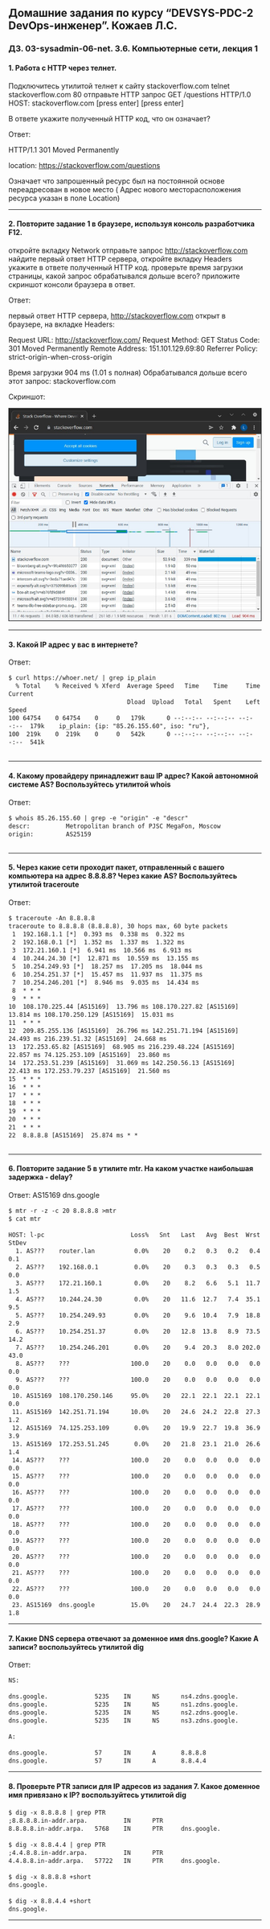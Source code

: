 ## Домашние задания по курсу “DEVSYS-PDC-2 DevOps-инженер”. Кожаев Л.С.
### ДЗ. 03-sysadmin-06-net. 3.6. Компьютерные сети, лекция 1

#### 1. Работа c HTTP через телнет.

Подключитесь утилитой телнет к сайту stackoverflow.com telnet stackoverflow.com 80
отправьте HTTP запрос
GET /questions HTTP/1.0
HOST: stackoverflow.com
[press enter]
[press enter]

В ответе укажите полученный HTTP код, что он означает?

Ответ:

HTTP/1.1 301 Moved Permanently

location: https://stackoverflow.com/questions

Означает что запрошенный ресурс был на постоянной основе переадресован в новое место ( Адрес нового месторасположения ресурса указан в поле Location)



---
#### 2. Повторите задание 1 в браузере, используя консоль разработчика F12.

откройте вкладку Network
отправьте запрос http://stackoverflow.com
найдите первый ответ HTTP сервера, откройте вкладку Headers
укажите в ответе полученный HTTP код.
проверьте время загрузки страницы, какой запрос обрабатывался дольше всего?
приложите скриншот консоли браузера в ответ.

Ответ:

первый ответ HTTP сервера, http://stackoverflow.com открыт в браузере, на вкладке Headers:

Request URL: http://stackoverflow.com/
Request Method: GET
Status Code: 301 Moved Permanently
Remote Address: 151.101.129.69:80
Referrer Policy: strict-origin-when-cross-origin  



Время загрузки 904 ms (1.01 s полная) 
Обрабатывался дольше всего этот запрос:  stackoverflow.com

Cкриншот:

![stack](/03-sysadmin-06-net/stackload.jpg "stackload")

---

#### 3. Какой IP адрес у вас в интернете?

Ответ:

```
$ curl https://whoer.net/ | grep ip_plain
  % Total    % Received % Xferd  Average Speed   Time    Time     Time  Current
                                 Dload  Upload   Total   Spent    Left  Speed
100 64754    0 64754    0     0   179k      0 --:--:-- --:--:-- --:--:--  179k    ip_plain: {ip: "85.26.155.60", iso: "ru"},
100  219k    0  219k    0     0   542k      0 --:--:-- --:--:-- --:--:--  541k


```
---

#### 4. Какому провайдеру принадлежит ваш IP адрес? Какой автономной системе AS? Воспользуйтесь утилитой whois

Ответ:


```
$ whois 85.26.155.60 | grep -e "origin" -e "descr"
descr:          Metropolitan branch of PJSC MegaFon, Moscow
origin:         AS25159


```

---

#### 5. Через какие сети проходит пакет, отправленный с вашего компьютера на адрес 8.8.8.8? Через какие AS? Воспользуйтесь утилитой traceroute

Ответ:

```
$ traceroute -An 8.8.8.8
traceroute to 8.8.8.8 (8.8.8.8), 30 hops max, 60 byte packets
 1  192.168.1.1 [*]  0.393 ms  0.338 ms  0.322 ms
 2  192.168.0.1 [*]  1.352 ms  1.337 ms  1.322 ms
 3  172.21.160.1 [*]  6.941 ms  10.566 ms  6.913 ms
 4  10.244.24.30 [*]  12.871 ms  10.559 ms  13.155 ms
 5  10.254.249.93 [*]  18.257 ms  17.205 ms  18.044 ms
 6  10.254.251.37 [*]  15.457 ms  11.937 ms  11.375 ms
 7  10.254.246.201 [*]  8.946 ms  9.035 ms  14.434 ms
 8  * * *
 9  * * *
10  108.170.225.44 [AS15169]  13.796 ms 108.170.227.82 [AS15169]  13.814 ms 108.170.250.129 [AS15169]  15.031 ms
11  * * *
12  209.85.255.136 [AS15169]  26.796 ms 142.251.71.194 [AS15169]  24.493 ms 216.239.51.32 [AS15169]  24.668 ms
13  172.253.65.82 [AS15169]  68.905 ms 216.239.48.224 [AS15169]  22.857 ms 74.125.253.109 [AS15169]  23.860 ms
14  172.253.51.239 [AS15169]  31.069 ms 142.250.56.13 [AS15169]  22.413 ms 172.253.79.237 [AS15169]  21.560 ms
15  * * *
16  * * *
17  * * *
18  * * *
19  * * *
20  * * *
21  * * *
22  8.8.8.8 [AS15169]  25.874 ms * *


```

___

#### 6. Повторите задание 5 в утилите mtr. На каком участке наибольшая задержка - delay?

Ответ: AS15169  dns.google


```
$ mtr -r -z -c 20 8.8.8.8 >mtr
$ cat mtr

HOST: l-pc                        Loss%   Snt   Last   Avg  Best  Wrst StDev
  1. AS???    router.lan           0.0%    20    0.2   0.3   0.2   0.4   0.1
  2. AS???    192.168.0.1          0.0%    20    0.3   0.3   0.3   0.5   0.0
  3. AS???    172.21.160.1         0.0%    20    8.2   6.6   5.1  11.7   1.5
  4. AS???    10.244.24.30         0.0%    20   11.6  12.7   7.4  35.1   9.5
  5. AS???    10.254.249.93        0.0%    20    9.6  10.4   7.9  18.8   2.9
  6. AS???    10.254.251.37        0.0%    20   12.8  13.8   8.9  73.5  14.2
  7. AS???    10.254.246.201       0.0%    20    9.4  20.3   8.0 202.0  43.0
  8. AS???    ???                 100.0    20    0.0   0.0   0.0   0.0   0.0
  9. AS???    ???                 100.0    20    0.0   0.0   0.0   0.0   0.0
 10. AS15169  108.170.250.146     95.0%    20   22.1  22.1  22.1  22.1   0.0
 11. AS15169  142.251.71.194      10.0%    20   24.6  24.2  22.8  27.3   1.2
 12. AS15169  74.125.253.109       0.0%    20   19.9  22.7  19.8  36.9   3.9
 13. AS15169  172.253.51.245       0.0%    20   21.8  23.1  21.0  26.6   1.4
 14. AS???    ???                 100.0    20    0.0   0.0   0.0   0.0   0.0
 15. AS???    ???                 100.0    20    0.0   0.0   0.0   0.0   0.0
 16. AS???    ???                 100.0    20    0.0   0.0   0.0   0.0   0.0
 17. AS???    ???                 100.0    20    0.0   0.0   0.0   0.0   0.0
 18. AS???    ???                 100.0    20    0.0   0.0   0.0   0.0   0.0
 19. AS???    ???                 100.0    20    0.0   0.0   0.0   0.0   0.0
 20. AS???    ???                 100.0    20    0.0   0.0   0.0   0.0   0.0
 21. AS???    ???                 100.0    20    0.0   0.0   0.0   0.0   0.0
 22. AS???    ???                 100.0    20    0.0   0.0   0.0   0.0   0.0
 23. AS15169  dns.google          15.0%    20   24.7  24.4  22.3  28.9   1.8

```


---

#### 7. Какие DNS сервера отвечают за доменное имя dns.google? Какие A записи? воспользуйтесь утилитой dig


Ответ:

```
NS:

dns.google.             5235    IN      NS      ns4.zdns.google.
dns.google.             5235    IN      NS      ns1.zdns.google.
dns.google.             5235    IN      NS      ns2.zdns.google.
dns.google.             5235    IN      NS      ns3.zdns.google.

A:

dns.google.             57      IN      A       8.8.8.8
dns.google.             57      IN      A       8.8.4.4

```

---

#### 8. Проверьте PTR записи для IP адресов из задания 7. Какое доменное имя привязано к IP? воспользуйтесь утилитой dig


```
$ dig -x 8.8.8.8 | grep PTR
;8.8.8.8.in-addr.arpa.          IN      PTR
8.8.8.8.in-addr.arpa.   5768    IN      PTR     dns.google.

$ dig -x 8.8.4.4 | grep PTR
;4.4.8.8.in-addr.arpa.          IN      PTR
4.4.8.8.in-addr.arpa.   57722   IN      PTR     dns.google.

$ dig -x 8.8.8.8 +short
dns.google.

$ dig -x 8.8.4.4 +short
dns.google.

```

---
